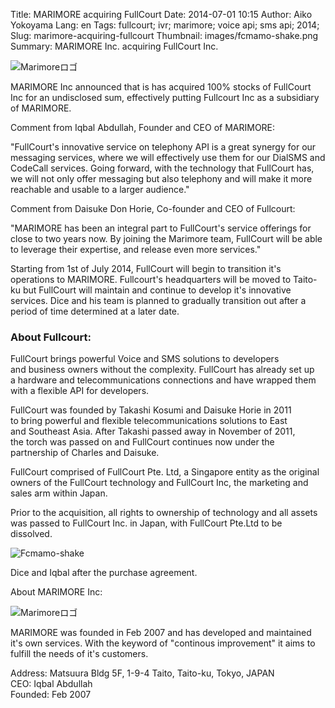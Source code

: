 Title: MARIMORE acquiring FullCourt
Date: 2014-07-01 10:15
Author: Aiko Yokoyama
Lang: en
Tags: fullcourt; ivr; marimore; voice api; sms api; 2014;
Slug: marimore-acquiring-fullcourt
Thumbnail: images/fcmamo-shake.png
Summary: MARIMORE Inc. acquiring FullCourt Inc.

![Marimoreロゴ]({filename}/images/marimore-logo.gif)

MARIMORE Inc announced that is has acquired 100% stocks of FullCourt Inc
for an undisclosed sum, effectively putting Fullcourt Inc as a
subsidiary of MARIMORE.

Comment from Iqbal Abdullah, Founder and CEO of MARIMORE:

"FullCourt's innovative service on telephony API is a great synergy for our messaging
services, where we will effectively use them for our DialSMS and
CodeCall services. Going forward, with the technology that FullCourt
has, we will not only offer messaging but also telephony and will make
it more reachable and usable to a larger audience."

Comment from Daisuke Don Horie, Co-founder and CEO of Fullcourt:

"MARIMORE has been an integral part to FullCourt's service offerings for close to
two years now. By joining the Marimore team, FullCourt will be able to
leverage their expertise, and release even more services."

Starting from 1st of July 2014, FullCourt will begin to transition it's
operations to MARIMORE. Fullcourt's headquarters will be moved
to Taito-ku but FullCourt will maintain and continue to develop
it's innovative services. Dice and his team is planned to
gradually transition out after a period of time determined at a later
date.

### About Fullcourt:

FullCourt brings powerful Voice and SMS solutions to developers and business
owners without the complexity. FullCourt has already set up a hardware
and telecommunications connections and have wrapped them with a flexible
API for developers.

FullCourt was founded by Takashi Kosumi and Daisuke Horie in 2011 to bring
powerful and flexible telecommunications solutions to East and Southeast
Asia. After Takashi passed away in November of 2011, the torch was
passed on and FullCourt continues now under the partnership of Charles
and Daisuke.

FullCourt comprised of FullCourt Pte. Ltd, a Singapore entity as the original
owners of the FullCourt technology and FullCourt Inc, the marketing and
sales arm within Japan.

Prior to the acquisition, all rights to ownership of technology and all assets
was passed to FullCourt Inc. in Japan, with FullCourt Pte.Ltd to be
dissolved.

![Fcmamo-shake]({filename}/images/fcmamo-shake.png "Fcmamo-shake")

Dice and Iqbal after the purchase agreement.

About MARIMORE Inc:

![Marimoreロゴ]({filename}/images/marimore-logo.gif)

MARIMORE was founded in Feb 2007 and has developed and maintained it's own
services. With the keyword of "continous improvement" it aims to fulfill
the needs of it's customers.

Address: Matsuura Bldg 5F, 1-9-4 Taito, Taito-ku, Tokyo, JAPAN  
CEO: Iqbal Abdullah  
Founded: Feb 2007  
